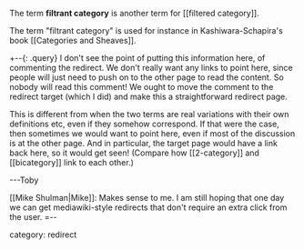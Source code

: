 The term **filtrant category** is another term for [[filtered category]].

The term "filtrant category" is used for instance in Kashiwara-Schapira's book [[Categories and Sheaves]].

+--{: .query}
I don\'t see the point of putting this information here, of commenting the redirect.  We don\'t really want any links to point here, since people will just need to push on to the other page to read the content.  So nobody will read this comment!  We ought to move the comment to the redirect target (which I did) and make this a straightforward redirect page.

This is different from when the two terms are real variations with their own definitions etc, even if they somehow correspond.  If that were the case, then sometimes we would want to point here, even if most of the discussion is at the other page.  And in particular, the target page would have a link back here, so it would get seen!  (Compare how [[2-category]] and [[bicategory]] link to each other.)

---Toby

[[Mike Shulman|Mike]]: Makes sense to me.  I am still hoping that one day we can get mediawiki-style redirects that don't require an extra click from the user.
=--

category: redirect
